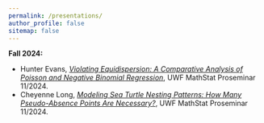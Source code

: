 ```yaml
---
permalink: /presentations/
author_profile: false
sitemap: false
---
```


<b>Fall 2024:</b><br>

<ul>
<li>Hunter Evans, <i><a href="https://github.com/sealslab/sealslab.github.io/blob/7df9e5cc9fe6fb39768bf76dd1c1b51d54191662/files/talks/202408_Evans_prosem.pdf">Violating Equidispersion: A Comparative Analysis of Poisson and Negative Binomial Regression</a></i>, UWF MathStat Proseminar 11/2024.</li>
<li>Cheyenne Long, <i><a href="https://github.com/sealslab/sealslab.github.io/blob/7df9e5cc9fe6fb39768bf76dd1c1b51d54191662/files/talks/202408_Long_prosem.pdf">Modeling Sea Turtle Nesting Patterns: How Many Pseudo-Absence Points Are Necessary?</a></i>, UWF MathStat Proseminar 11/2024.</li>
</ul>
